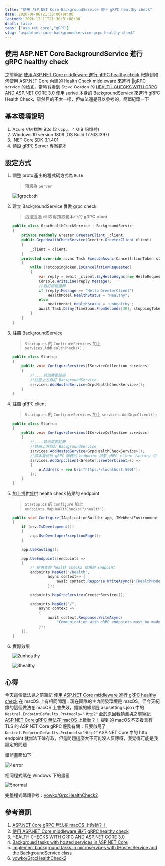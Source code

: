 ```yaml
---
title: "使用 ASP.NET Core BackgroundService 進行 gRPC healthy check"
date: 2020-09-06T21:30:00+08:00
lastmod: 2020-12-11T21:30:31+08:00
draft: false
tags: ["asp.net core","gRPC"]
slug: "aspdotnet-core-backgroundservice-grpc-healthy-check"
---
```


## 使用 ASP.NET Core BackgroundService 進行 gRPC healthy check

之前筆記 [使用 ASP.NET Core middleware 進行 gRPC healthy check](/aspdotnet-core-middleware-grpc-healthy-check) 紀錄到如何使用 ASP.NET Core 內建的 Health Check middleware 來進行 gRPC service 的檢查，當時有看到 Steve Gordon 的 [HEALTH CHECKS WITH GRPC AND ASP.NET CORE 3.0](https://www.stevejgordon.co.uk/health-checks-with-grpc-and-asp-net-core-3) 使用 serive 本身的 BackgroundService 來進行 gRPC Health Check，雖然目的不太一樣，但做法還是可以參考的，簡單紀錄一下

## 基本環境說明

1. Azure VM 標準 B2s (2 vcpu，4 GiB 記憶體)
2. Windows 10 version 1809 (OS Build 17763.1397)
3. .NET Core SDK 3.1.401
4. 預設 gRPC Server 專案範本

## 設定方式

1. 調整 proto 產出的程式碼方式為 `Both`

    > 預設為 `Server`

    ![1grpcboth](https://user-images.githubusercontent.com/3851540/91734988-40c2d980-ebde-11ea-8964-c35f653075f3.png)

2. 建立 BackgroundService 實做 grpc check

    > 這邊透過 di 取得預設範本中的 gRPC client

    ```cs
    public class GrpcHealthCheckService : BackgroundService
    {
        private readonly Greeter.GreeterClient _client;
        public GrpcHealthCheckService(Greeter.GreeterClient client)
        {
            _client = client;
        }
        protected override async Task ExecuteAsync(CancellationToken stoppingToken)
        {
            while (!stoppingToken.IsCancellationRequested)
            {
                var reply = await _client.SayHelloAsync(new HelloRequest { Name = "GreeterClient" });
                Console.WriteLine(reply.Message);
                //自訂檢查邏輯
                if (reply.Message == "Hello GreeterClient")
                    HealthModel.HealthStatus = "Healthy";
                else
                    HealthModel.HealthStatus = "Unhealthy";
                await Task.Delay(TimeSpan.FromSeconds(30), stoppingToken);
            }
        }
    }
    ```

3. 註冊 BackgroundService

    > `Startup.cs` 的 `ConfigureServices` 加上 `services.AddHealthChecks();`

    ```cs
    public class Startup
    {
        public void ConfigureServices(IServiceCollection services)
        {
            //....其他需要註冊
            //註冊上方自訂 BackgroundService
            services.AddHostedService<GrpcHealthCheckService>();
        }
    }
    ```

4. 註冊 gRPC client

    > `Startup.cs` 的 `ConfigureServices` 加上 `services.AddGrpcClient();`

    ```cs
    public class Startup
    {
        public void ConfigureServices(IServiceCollection services)
        {
            //....其他需要註冊
            //註冊上方自訂 BackgroundService
            services.AddHostedService<GrpcHealthCheckService>();
            //將本身提供 gRPC 服務的 endpoint 加至 gRPC client factory 中
            services.AddGrpcClient<Greeter.GreeterClient>(o =>
            {
                o.Address = new Uri("https://localhost:5001");
            });
        }
    }
    ```

5. 加上提供提供 health check 結果的 endpoint

    > `Startup.cs` 的 `Configure` 加上 `endpoints.MapHealthChecks("/health");`

    ```cs
    public void Configure(IApplicationBuilder app, IWebHostEnvironment env)
    {
        if (env.IsDevelopment())
        {
            app.UseDeveloperExceptionPage();
        }

        app.UseRouting();

        app.UseEndpoints(endpoints =>
        {
            // 提供查詢 health checks 結果的 endpoint
            endpoints.MapGet("/health",
                    async context=> {
                        await context.Response.WriteAsync($"{HealthModel.HealthStatus}");
                    });

            endpoints.MapGrpcService<GreeterService>();

            endpoints.MapGet("/",
                async context =>
                {
                    await context.Response.WriteAsync(
                        "Communication with gRPC endpoints must be made through a gRPC client. To learn how to create a client, visit: https://go.microsoft.com/fwlink/?linkid=2086909");
                });
        });
    }
    ```

6. 實際效果

    ![2unhealthy](https://user-images.githubusercontent.com/3851540/91734999-43253380-ebde-11ea-9362-7f18a6ce659d.png)

    ![3healthy](https://user-images.githubusercontent.com/3851540/91735000-43bdca00-ebde-11ea-96d3-0363fb334ccc.png)

## 心得

今天這個做法與之前筆記 [使用 ASP.NET Core middleware 進行 gRPC healthy check](/aspdotnet-core-middleware-grpc-healthy-check) 在 macOS 上有相同問題：現在團隊的主力開發環境是 macOS，但今天紀錄的這個做法在 macOS 上會失效，錯誤的緣頭是 aspsettings.json 中的 `Kestrel.EndpointDefaults.Protocols="Http2"` 至於原因我猜測與之前筆記 [ASP.NET Core gRPC 無法在 macOS 上啟動？！](/aspdotnet-core-grpc-macos/) 提到的 macOS 不支援具有 TLS 的 ASP.NET Core gRPC 服務有關：只要啟用了 `Kestrel.EndpointDefaults.Protocols="Http2"` ASP.NET Core 中的 http endpoint 就無法正確存取，但這問題這麼大不可能沒人反應呀，我覺得可能是我設定的問題

錯誤畫面如下：

![4error](https://user-images.githubusercontent.com/3851540/91735002-43bdca00-ebde-11ea-93d5-3b6dce66ed2e.png)

相同程式碼在 Windows 下的畫面

![5normal](https://user-images.githubusercontent.com/3851540/91735005-44566080-ebde-11ea-8f6b-e6ccddb430d1.png)

完整程式碼請參考：[yowko/GrpcHealthCheck2](https://github.com/yowko/GrpcHealthCheck2)

## 參考資訊

1. [ASP.NET Core gRPC 無法在 macOS 上啟動？！](/aspdotnet-core-grpc-macos/)
2. [使用 ASP.NET Core middleware 進行 gRPC healthy check](/aspdotnet-core-middleware-grpc-healthy-check)
3. [HEALTH CHECKS WITH GRPC AND ASP.NET CORE 3.0](https://www.stevejgordon.co.uk/health-checks-with-grpc-and-asp-net-core-3)
4. [Background tasks with hosted services in ASP.NET Core](https://docs.microsoft.com/zh-tw/aspnet/core/fundamentals/host/hosted-services?WT.mc_id=DOP-MVP-5002594)
5. [Implement background tasks in microservices with IHostedService and the BackgroundService class](https://docs.microsoft.com/zh-tw/dotnet/architecture/microservices/multi-container-microservice-net-applications/background-tasks-with-ihostedservice?WT.mc_id=DOP-MVP-5002594)
6. [yowko/GrpcHealthCheck2](https://github.com/yowko/GrpcHealthCheck2)
